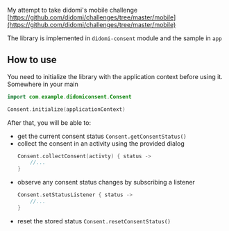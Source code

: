 My attempt to take didomi's mobile challenge [https://github.com/didomi/challenges/tree/master/mobile](https://github.com/didomi/challenges/tree/master/mobile)

The library is implemented in `didomi-consent` module and the sample in `app`

## How to use

You need to initialize the library with the application context before using it. Somewhere in your main

```kotlin
import com.example.didomiconsent.Consent

Consent.initialize(applicationContext)
```

After that, you will be able to:

- get the current consent status `Consent.getConsentStatus()`
- collect the consent in an activity using the provided dialog
    ```kotlin
    Consent.collectConsent(activty) { status ->
        //...
    }
    ```
- observe any consent status changes by subscribing a listener
    ```kotlin
    Consent.setStatusListener { status -> 
        //... 
    }
    ```
- reset the stored status `Consent.resetConsentStatus()`